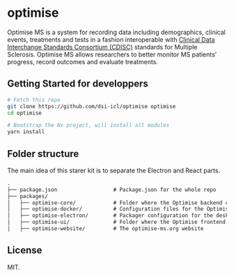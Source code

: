 # optimise

Optimise MS is a system for recording data including demographics, clinical events, treatments and tests in a fashion interoperable with [Clinical Data Interchange Standards Consortium (CDISC)](https://www.cdisc.org/) standards for Multiple Sclerosis. Optimise MS allows researchers to better monitor MS patients’ progress, record outcomes and evaluate treatments.

## Getting Started for developpers

```bash
# Fetch this repo
git clone https://github.com/dsi-icl/optimise optimise
cd optimise

# Bootstrap the Nx project, will install all modules
yarn install
```

## Folder structure

The main idea of this starer kit is to separate the Electron and React parts.

```txt
.
├── package.json                  # Package.json for the whole repo
├── packages/
│   ├── optimise-core/            # Folder where the Optimise backend can be found
│   ├── optimise-docker/          # Configuration files for the Optimise Docker image
│   ├── optimise-electron/        # Packager configuration for the desktop app
│   ├── optimise-ui/              # Folder where the Optimise frontend can be found
│   ├── optimise-website/         # The optimise-ms.org website
```

## License

MIT.
